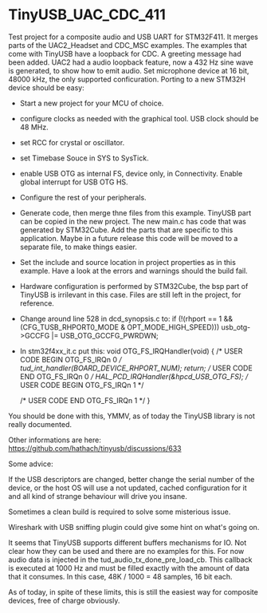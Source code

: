 # TinyUSB_UAC_CDC_411

Test project for a composite audio and USB UART for STM32F411. 
It merges parts of the UAC2_Headset and CDC_MSC examples.
The examples that come with TinyUSB have a loopback for CDC. A greeting message had been added.
UAC2 had a audio loopback feature, now a 432 Hz sine wave is generated, to show how to emit audio.
Set microphone device at 16 bit, 48000 kHz, the only supported conficuration.
Porting to a new STM32H device should be easy:

- Start a new project for your MCU of choice.
- configure clocks as needed with the graphical tool. USB clock should be 48 MHz.
- set RCC for crystal or oscillator.
- set Timebase Souce in SYS to SysTick.
- enable USB OTG as internal FS, device only, in Connectivity. Enable global interrupt for USB OTG HS.
- Configure the rest of your peripherals.
- Generate code, then merge thne files from this example. TinyUSB part can be copied in the new project. The new main.c has code that was generated by STM32Cube.
 Add the parts that are specific to this application. Maybe in a future release this code will be moved to a separate file, to make things easier. 
- Set the include and source location in project properties as in this example. Have a look at the errors and warnings should the build fail.
- Hardware configuration is performed by STM32Cube, the bsp part of TinyUSB is irrilevant in this case. Files are still left in the project, for reference.
- Change around line 528 in dcd_synopsis.c to:
  if (!(rhport == 1 && (CFG_TUSB_RHPORT0_MODE & OPT_MODE_HIGH_SPEED))) usb_otg->GCCFG |= USB_OTG_GCCFG_PWRDWN;
- In stm32f4xx_it.c put this:
void OTG_FS_IRQHandler(void)
{
  /* USER CODE BEGIN OTG_FS_IRQn 0 */
	tud_int_handler(BOARD_DEVICE_RHPORT_NUM);
	return;
  /* USER CODE END OTG_FS_IRQn 0 */
  HAL_PCD_IRQHandler(&hpcd_USB_OTG_FS);
  /* USER CODE BEGIN OTG_FS_IRQn 1 */

  /* USER CODE END OTG_FS_IRQn 1 */
}

 
 You should be done with this, YMMV, as of today the TinyUSB library is not really documented.

 Other informations are here: https://github.com/hathach/tinyusb/discussions/633
 
 Some advice:
 
 If the USB descriptors are changed, better change the serial number of the device, or the host OS will use a not updated, cached configuration for it and all kind of 
strange behaviour will drive you insane. 

Sometimes a clean build is required to solve some misterious issue.

Wireshark with USB sniffing plugin could give some hint on what's going on.

It seems that TinyUSB supports different buffers mechanisms for IO. Not clear how they can be used and there are no examples for this.
For now audio data is injected in the tud_audio_tx_done_pre_load_cb. This callback is executed at 1000 Hz and must be filled exactly with the amount of data that it consumes. 
In this case, 48K / 1000 = 48 samples, 16 bit each.

As of today, in spite of these limits, this is still the easiest way for composite devices, free of charge obviously.




